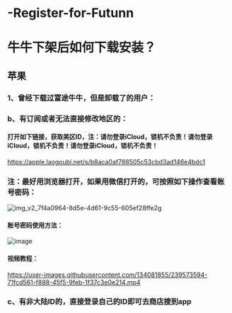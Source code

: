 # -Register-for-Futunn
# 牛牛下架后如何下载安装？
## 苹果

### 1、曾经下载过富途牛牛，但是卸载了的用户：


### b、有订阅或者无法直接修改地区的：
  #### 打开如下链接，获取美区ID，注：请勿登录iCloud，锁机不负责！请勿登录iCloud，锁机不负责！请勿登录iCloud，锁机不负责！
  https://apple.laogoubi.net/s/b8aca0af788505c53cbd3ad146e4bdc1
  ### 注：最好用浏览器打开，如果用微信打开的，可按照如下操作查看账号密码：
  ![img_v2_7f4a0964-8d5e-4d61-9c55-605ef28ffe2g](https://github.com/hkHowToGetACard/-Register-for-Futunn/assets/134081855/defbefbd-1913-41bb-a563-c9ffb1492e64)
  #### 账号密码使用方法：
![image](https://github.com/hkHowToGetACard/-Register-for-Futunn/assets/134081855/63a9ec18-5903-47c3-874c-657684905f35)
  #### 视频教程：
  https://user-images.githubusercontent.com/134081855/239573594-71fcd561-f888-45f5-9feb-1f37c3e0e214.mp4
  
### c、有非大陆ID的，直接登录自己的ID即可去商店搜到app
